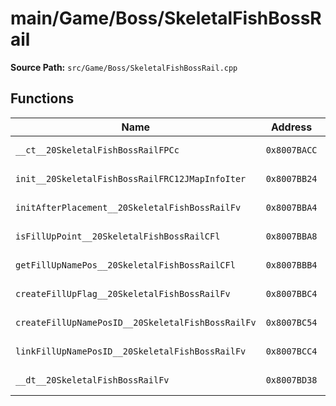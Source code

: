 # main/Game/Boss/SkeletalFishBossRail

**Source Path:** `src/Game/Boss/SkeletalFishBossRail.cpp`

## Functions

| Name | Address | Match % |
|------|---------|---------|
| `__ct__20SkeletalFishBossRailFPCc` | `0x8007BACC` | :white_check_mark: (100.0%) |
| `init__20SkeletalFishBossRailFRC12JMapInfoIter` | `0x8007BB24` | :white_check_mark: (100.0%) |
| `initAfterPlacement__20SkeletalFishBossRailFv` | `0x8007BBA4` | :white_check_mark: (100.0%) |
| `isFillUpPoint__20SkeletalFishBossRailCFl` | `0x8007BBA8` | :white_check_mark: (100.0%) |
| `getFillUpNamePos__20SkeletalFishBossRailCFl` | `0x8007BBB4` | :white_check_mark: (100.0%) |
| `createFillUpFlag__20SkeletalFishBossRailFv` | `0x8007BBC4` | :white_check_mark: (100.0%) |
| `createFillUpNamePosID__20SkeletalFishBossRailFv` | `0x8007BC54` | :white_check_mark: (100.0%) |
| `linkFillUpNamePosID__20SkeletalFishBossRailFv` | `0x8007BCC4` | :white_check_mark: (100.0%) |
| `__dt__20SkeletalFishBossRailFv` | `0x8007BD38` | :x: (95.7%) |